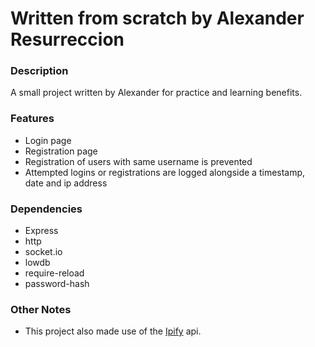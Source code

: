 # Written from scratch by Alexander Resurreccion

### Description
A small project written by Alexander for practice and learning benefits.

### Features
- Login page
- Registration page
- Registration of users with same username is prevented
- Attempted logins or registrations are logged alongside a timestamp, date and ip address 

### Dependencies
- Express
- http
- socket.io
- lowdb
- require-reload
- password-hash

### Other Notes
- This project also made use of the [Ipify](https://www.ipify.org/) api.